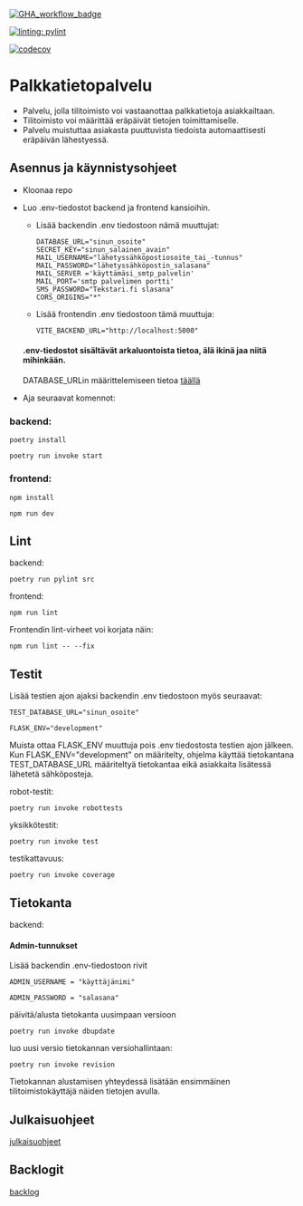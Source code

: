 [![GHA_workflow_badge](https://github.com/Palkkatietopalvelu/palkkatietopalvelu/workflows/CI/badge.svg)](https://github.com/Palkkatietopalvelu/palkkatietopalvelu/actions/workflows/main.yml)

[![linting: pylint](https://img.shields.io/badge/linting-pylint-yellowgreen)](https://github.com/pylint-dev/pylint)

[![codecov](https://codecov.io/gh/Palkkatietopalvelu/palkkatietopalvelu/graph/badge.svg?token=2ZNIBLMX7I)](https://codecov.io/gh/Palkkatietopalvelu/palkkatietopalvelu)

# Palkkatietopalvelu
* Palvelu, jolla tilitoimisto voi vastaanottaa palkkatietoja asiakkailtaan.
* Tilitoimisto voi määrittää eräpäivät tietojen toimittamiselle.
* Palvelu muistuttaa asiakasta puuttuvista tiedoista automaattisesti eräpäivän lähestyessä.
## Asennus ja käynnistysohjeet

- Kloonaa repo
- Luo .env-tiedostot backend ja frontend kansioihin.
    - Lisää backendin .env tiedostoon nämä muuttujat:
      ```
      DATABASE_URL="sinun_osoite"
      SECRET_KEY="sinun_salainen_avain"
      MAIL_USERNAME="lähetyssähköpostiosoite_tai_-tunnus"
      MAIL_PASSWORD="lähetyssähköpostin_salasana"
      MAIL_SERVER ='käyttämäsi_smtp_palvelin'
      MAIL_PORT='smtp palvelimen portti'
      SMS_PASSWORD="Tekstari.fi slasana"
      CORS_ORIGINS="*"
      ```
      
    - Lisää frontendin .env tiedostoon tämä muuttuja:
      ```
      VITE_BACKEND_URL="http://localhost:5000"
      ```

  #### .env-tiedostot sisältävät arkaluontoista tietoa, älä ikinä jaa niitä mihinkään.
  DATABASE_URLin määrittelemiseen tietoa [täällä](https://www.postgresql.org/docs/current/libpq-connect.html#LIBPQ-CONNSTRING)

- Aja seuraavat komennot:

### backend:
```
poetry install

poetry run invoke start
```
### frontend:
```
npm install

npm run dev
```
## Lint

backend:
```
poetry run pylint src
```

frontend:
```
npm run lint
```

Frontendin lint-virheet voi korjata näin:
```
npm run lint -- --fix
```

## Testit
Lisää testien ajon ajaksi backendin .env tiedostoon myös seuraavat:
  ```
  TEST_DATABASE_URL="sinun_osoite"
  
  FLASK_ENV="development"
  ```
Muista ottaa FLASK_ENV muuttuja pois .env tiedostosta testien ajon jälkeen. Kun FLASK_ENV="development" on määritelty, ohjelma käyttää tietokantana TEST_DATABASE_URL määriteltyä tietokantaa eikä asiakkaita lisätessä lähetetä sähköposteja.

robot-testit:
```
poetry run invoke robottests
```

yksikkötestit:
```
poetry run invoke test
```

testikattavuus:
```
poetry run invoke coverage
```
## Tietokanta
backend: 
#### Admin-tunnukset
Lisää backendin .env-tiedostoon rivit
```
ADMIN_USERNAME = "käyttäjänimi"

ADMIN_PASSWORD = "salasana"
```

päivitä/alusta tietokanta uusimpaan versioon
```
poetry run invoke dbupdate
```
luo uusi versio tietokannan versiohallintaan:
```
poetry run invoke revision
```
Tietokannan alustamisen yhteydessä lisätään ensimmäinen tilitoimistokäyttäjä näiden tietojen avulla.

## Julkaisuohjeet
[julkaisuohjeet](https://github.com/Palkkatietopalvelu/palkkatietopalvelu/blob/main/documents/Julkaisu/julkaisu.md)

## Backlogit
[backlog](https://docs.google.com/spreadsheets/d/1jwWQK4tsHwZ1lQ-sYIJoU5UrBi-TOOu_HQ8tnd9n4GE/edit#gid=0https://docs.google.com/spreadsheets/d/1jwWQK4tsHwZ1lQ-sYIJoU5UrBi-TOOu_HQ8tnd9n4GE/edit#gid=0](https://docs.google.com/spreadsheets/d/1jwWQK4tsHwZ1lQ-sYIJoU5UrBi-TOOu_HQ8tnd9n4GE/edit?usp=sharing)https://docs.google.com/spreadsheets/d/1jwWQK4tsHwZ1lQ-sYIJoU5UrBi-TOOu_HQ8tnd9n4GE/edit?usp=sharing)
